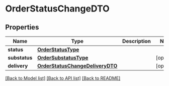 # OrderStatusChangeDTO

## Properties
Name | Type | Description | Notes
------------ | ------------- | ------------- | -------------
**status** | [**OrderStatusType**](OrderStatusType.md) |  | 
**substatus** | [**OrderSubstatusType**](OrderSubstatusType.md) |  | [optional] 
**delivery** | [**OrderStatusChangeDeliveryDTO**](OrderStatusChangeDeliveryDTO.md) |  | [optional] 

[[Back to Model list]](../README.md#documentation-for-models) [[Back to API list]](../README.md#documentation-for-api-endpoints) [[Back to README]](../README.md)


